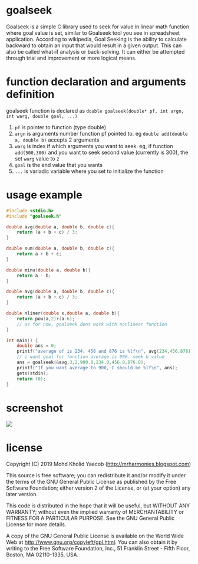 # goalseek
Goalseek is a simple C library used to seek for value in linear math function where goal value is set, similar to Goalseek tool you see in spreadsheet application. According to wikipedia, Goal Seeking is the ability to calculate backward to obtain an input that would result in a given output. This can also be called what-if analysis or back-solving. It can either be attempted through trial and improvement or more logical means.

# function declaration and arguments definition
goalseek function is declared as `double goalseek(double* pf, int argn, int warg, double goal, ...)`
1. `pf` is pointer to function (type double)
2. `argn` is arguments number function pf pointed to. eg `double add(double a, double b)` accepts 2 arguments
3. `warg` is index if which arguments you want to seek. eg, if function `add(500,300)` and you want to seek second value (currently is 300), the set `warg` value to `2`
4. `goal` is the end value that you wants
5. `...` is variadic variable where you set to initialize the function

# usage example
```C
#include <stdio.h>
#include "goalseek.h"

double avg(double a, double b, double c){
	return (a + b + c) / 3;
}

double sum(double a, double b, double c){
	return a + b + c;
}

double minu(double a, double b){
	return a - b;
}

double avg(double a, double b, double c){
	return (a + b + c) / 3;
}

double nliner(double x,double a, double b){
	return pow(a,2)+(a-6);
	// as for now, goalseek dont work with nonlinear function
}

int main() {
	double ans = 0;
	printf("average of is 234, 456 and 876 is %lf\n", avg(234,456,876));
	// i want goal for function average is 900. seek b value
	ans = goalseek(&avg,3,2,900.0,234.0,456.0,876.0);
	printf("If you want average to 900, C should be %lf\n", ans);
	gets(stdin);
	return (0);
}	
```
# screenshot
![](https://drive.google.com/uc?id=1Z8ViMu-dXUfV43ziaahHiRkh10kJbd2E)

# license
  Copyright (C) 2019 Mohd Kholid Yaacob (<http://mrharmonies.blogspot.com>)
  
  This source is free software; you can redistribute it and/or modify it under
  the terms of the GNU General Public License as published by the Free
  Software Foundation; either version 2 of the License, or (at your option)
  any later version.
  
  
  This code is distributed in the hope that it will be useful, but WITHOUT ANY
  WARRANTY; without even the implied warranty of MERCHANTABILITY or FITNESS
  FOR A PARTICULAR PURPOSE.  See the GNU General Public License for more
  details.
  
  
  A copy of the GNU General Public License is available on the World Wide Web
  at <http://www.gnu.org/copyleft/gpl.html>. You can also obtain it by writing
  to the Free Software Foundation, Inc., 51 Franklin Street - Fifth Floor,
  Boston, MA 02110-1335, USA. 
